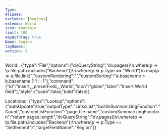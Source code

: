 ```yaml
---
Type: 
Aliases: 
excludes: [Regions]
extends: World
icon: mountain
limit: 100
mapWithTag: true
Name: Region
tagNames: 
version: 9
---
```


World:: {"type":"File","options":{"dvQueryString":"dv.pages()\n.where(p => !p.file.path.includes(\"Backend\"))\n.where(p => p.Type == \"World\")\n.map(p => p.file.link)","customRendering":"","customSorting":"a.basename > b.basename ? 1 : -1"},"command":{"id":"insert__presetField__World","icon":"globe","label":"Insert World field"},"style":{"code":false,"bold":false}}

Locations:: {"type":"Lookup","options":{"autoUpdate":true,"outputType":"LinksList","builtinSummarizingFunction":"Count","customListFunction":"page.file.name","customSummarizingFunction":"return pages.length","dvQueryString":"dv.pages()\n.where(p => !p.file.path.includes(\"Backend\"))\n.where(p => p.Type == \"Settlement\")","targetFieldName":"Region"}}
